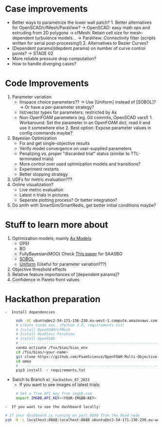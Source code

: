 # Case improvements

-  Better ways to parametrize the lower wall patch?
        1.  Better alternatives for OpenSCAD/cfMesh/ParaView?
               -> OpenSCAD: easy math ops and extruding from 2D polygons
               -> cfMesh: Retain cell size for mesh-dependent turbulence models...
               -> ParaView: Connectivity filter (scripts written for serial post-processing!)
        2.  Alternatives to Bezier Curves?
-  [Dependent params](depdent params) on number of curve control points? -> STAGE 02
-  More reliable pressure drop computation?
-  How to handle diverging cases?


# Code Improvements

1.  Parameter variation
    -  linspace choice parameters??
          -> Use [Uniform] instead of [SOBOL]?
          -> Or have a per-parameter strategy?
    -  list/vector types for parameters; restricted by Ax
    -  Non-OpenFOAM parameters (eg. Git commits, OpenSCAD vars!)
            1.  Workaround: Set the parameter in an OpenFOAM dict, read it and use it somewhere else
            2.  Best option: Expose parameter values in config commands maybe?
2.  Bayesian Optimization
    -  Fix and get single-objective results
    -  Verify model convergence on user-supplied parameters
    -  Penalizing vs. proper "discarded trial" status (similar to TTL-terminated trials)
    -  More control over used optimization models and transitions?
    -  Experiment restarts
    -  Better stopping strategy
3.  UDFs for metric evaluation???
4.  Online visualization?
    -  Live metric evaluation
    -  Latest n trials in pictures
    -  Seperate plotting process? Or better integration?
5.  Do smth with SmartSim/SmartRedis, get better initial conditions maybe?


# Stuff to learn more about

1.  Optimization models; mainly [Ax Models](https://ax.dev/api/modelbridge.html#ax.modelbridge.registry.Models)
    -  GPEI
    -  BO
    -  FullyBayesian(MOO) Check [This paper](https://arxiv.org/pdf/2203.12597.pdf) for SAASBO
    -  [SOBOL](SOBOL)
    -  [Uniform](Uniform) (Useful for parameter variation???)
2.  Objective threshold effects
3.  Relative feature importances of [dependent params]?
4.  Confidence in Pareto front values


# Hackathon preparation

    -  Install dependencies
```bash
     ssh -XC ubuntu@ec2-54-171-136-230.eu-west-1.compute.amazonaws.com
     # Create Conda env. (Python 3.8, requirements.txt)
     # Install OpenFOAM/cfMesh
     # Install Headless ParaView
     # Install OpenSCAD
     # --------------------------------------------------------------------------------- #
     conda activate /fsx/bias/bias_env 
     cd /fsx/bias/<your-name>
     git clone https://github.com/FoamScience/OpenFOAM-Multi-Objective-Optimization omoo
     cd omoo
     # --------------------------------------------------------------------------------- #
     pip3 install -r requirements.txt
```

-  Swich to Branch `ml_hackathon_07_2023`
    -  If you want to see images of latest trials:
```bash
     # Get a free API key from imgbb.com
     export IMGBB_API_KEY=<YOUR-IMGBB-KEY>
```
    -  If you want to see the dashboard locally:
```bash
# If your dashboard is running on port 8888 from the head node
ssh -N -L localhost:8888:localhost:8888 ubuntu@ec2-54-171-136-230.eu-west-1.compute.amazonaws.com
```
